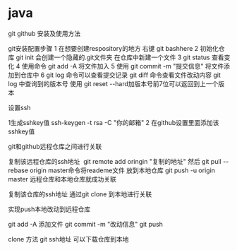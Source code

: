 # java

git github 安装及使用方法

git安装配置步骤
1 在想要创建respository的地方 右键 git bashhere
2 初始化仓库 git init 会创建一个隐藏的.git文件夹 在仓库中新建一个文件
3 git status 查看变化 
4 使用命令 git add -A 将文件加入
5 使用 git commit -m "提交信息" 将文件添加到仓库中
6 git log 命令可以查看提交记录
git diff 命令查看文件改动内容
git log 中查询到的版本号 使用 git reset --hard加版本号前7位可以返回到上一个版本

设置ssh

1生成sshkey值  ssh-keygen -t rsa -C "你的邮箱"
2 在github设置里面添加该sshkey值

git和github远程仓库之间进行关联 

复制该远程仓库的ssh地址  git remote add oringin "复制的地址"
然后 git pull --rebase origin master命令将reademe文件 放到本地仓库
git push -u origin master 远程仓库和本地仓库就成功关联

复制该仓库的ssh地址 通过git clone 到本地进行关联

实现push本地改动到远程仓库 

git add -A 添加文件
git commit -m "改动信息"
git push

clone 方法
git ssh地址 可以下载仓库到本地

